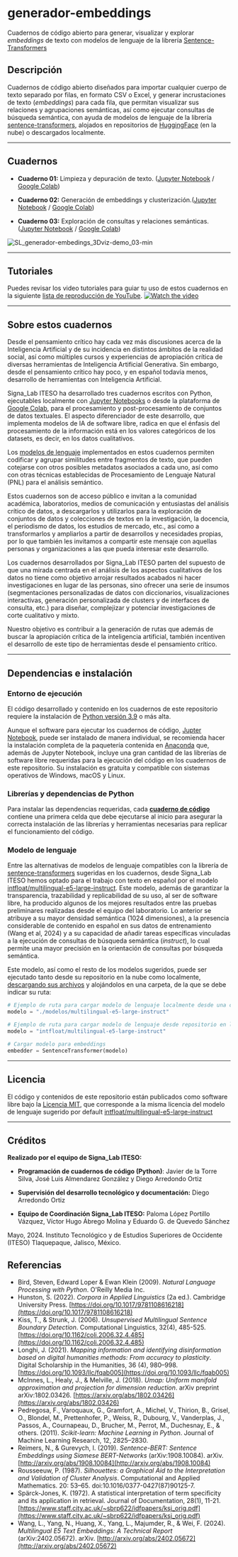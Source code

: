 # generador-embeddings
Cuadernos de código abierto para generar, visualizar y explorar _embeddings_ de texto con modelos de lenguaje de la librería [Sentence-Transformers](https://www.sbert.net/)


## Descripción
Cuadernos de código abierto diseñados para importar cualquier cuerpo de texto separado por filas, en formato CSV o Excel, y generar incrustaciones de texto (*embeddings*) para cada fila, que permitan visualizar sus relaciones y agrupaciones semánticas, así como ejecutar consultas de búsqueda semántica, con ayuda de modelos de lenguaje de la librería [sentence-transformers](https://www.sbert.net/), alojados en repositorios de [HuggingFace](https://huggingface.co/sentence-transformers) (en la nube) o descargados localmente.

---

## Cuadernos
- **Cuaderno 01:** Limpieza y depuración de texto. ([Jupyter Notebook](https://github.com/signalab/generador-embeddings/blob/main/cuadernos/01_Signa_Lab_generador_embeddings_Depuraci%C3%B3n_importar_limpiar_depurar_texto_02.ipynb) / [Google Colab](https://colab.research.google.com/drive/1HH5a-eJ6-gtKQBVojxeKmb_NhxZhCPt2?usp=sharing))

- **Cuaderno 02:** Generación de embeddings y clusterización.([Jupyter Notebook](https://github.com/signalab/generador-embeddings/blob/main/cuadernos/02_Signa_Lab_generador_embeddings_Generar_procesar_reducir_clusterizar_embeddings_02.ipynb) / [Google Colab](https://colab.research.google.com/drive/1QidtVoTqUfyRmWFCqh_IxnwOS11W1g53?usp=sharing))
- **Cuaderno 03:** Exploración de consultas y relaciones semánticas. ([Jupyter Notebook](https://github.com/signalab/generador-embeddings/blob/main/cuadernos/03_Signa_Lab_generador_embeddings_Explorar_visualizar_relaciones_sem%C3%A1nticas_02.ipynb) / [Google Colab](https://colab.research.google.com/drive/1jh6pB3qSWcfVSdHUfG_Mlh44EJSOln0n?usp=sharing))

![SL_generador-embedings_3Dviz-demo_03-min](https://github.com/user-attachments/assets/0ebec356-12f2-44ef-9569-b98f7874530d)





---

## Tutoriales
Puedes revisar los video tutoriales para guiar tu uso de estos cuadernos en la siguiente [lista de reproducción de YouTube](https://www.youtube.com/watch?v=LSMDd9im_hQ&list=PLR5StpKSfq4bj00-8Ex8-OmxMdzKXA0kl).
[![Watch the video](https://img.youtube.com/vi/LSMDd9im_hQ/maxresdefault.jpg)](https://www.youtube.com/watch?v=LSMDd9im_hQ&list=PLR5StpKSfq4bj00-8Ex8-OmxMdzKXA0kl)

---

## Sobre estos cuadernos
Desde el pensamiento crítico hay cada vez más discusiones acerca de la Inteligencia Artificial y de su incidencia en distintos ámbitos de la realidad social, así como múltiples cursos y experiencias de apropiación crítica de diversas herramientas de Inteligencia Artificial Generativa. Sin embargo, desde el pensamiento crítico hay poco, y en español todavía menos, desarrollo de herramientas con Inteligencia Artificial.

Signa_Lab ITESO ha desarrollado tres cuadernos escritos con Python, ejecutables localmente con [Jupyter Notebooks](https://github.com/signalab/generador-embeddings/tree/main/cuadernos) o desde la plataforma de [Google Colab](https://drive.google.com/drive/folders/1EbiWzfe6h0IbprBVP37o8Be6R8nuHfhN?usp=sharing), para el procesamiento y post-procesamiento de conjuntos de datos textuales. El aspecto diferenciador de este desarrollo, que implementa modelos de IA de software libre, radica en que el énfasis del procesamiento de la información está en los valores categóricos de los datasets, es decir, en los datos cualitativos. 

Los [modelos de lenguaje](https://huggingface.co/sentence-transformers) implementados en estos cuadernos permiten codificar y agrupar similitudes entre fragmentos de texto, que pueden cotejarse con otros posibles metadatos asociados a cada uno, así como con otras técnicas establecidas de Procesamiento de Lenguaje Natural (PNL) para el análisis semántico.

Estos cuadernos son de acceso público e invitan a la comunidad académica, laboratorios, medios de comunicación y entusiastas del análisis crítico de datos, a descargarlos y utilizarlos para la exploración de conjuntos de datos y colecciones de textos en la investigación, la docencia, el periodismo de datos, los estudios de mercado, etc., así como a transformarlos y ampliarlos a partir de desarrollos y necesidades propias, por lo que también les invitamos a compartir este mensaje con aquellas personas y organizaciones a las que pueda interesar este desarrollo.

Los cuadernos desarrollados por Signa_Lab ITESO parten del supuesto de que una mirada centrada en el análisis de los aspectos cualitativos de los datos no tiene como objetivo arrojar resultados acabados ni hacer investigaciones en lugar de las personas, sino ofrecer una serie de insumos (segmentaciones personalizadas de datos con diccionarios, visualizaciones interactivas, generación personalizada de clusters y de interfaces de consulta, etc.) para diseñar, complejizar y potenciar investigaciones de corte cualitativo y mixto.

Nuestro objetivo es contribuir a la generación de rutas que además de buscar la apropiación crítica de la inteligencia artificial, también incentiven el desarrollo de este tipo de herramientas desde el pensamiento crítico.

---

## Dependencias e instalación

### Entorno de ejecución
El código desarrollado y contenido en los cuadernos de este repositorio requiere la instalación de [Python versión 3.9](https://www.python.org/downloads/) o más alta.

Aunque el software para ejecutar los cuadernos de código, [Jupter Notebook](https://jupyter.org/install), puede ser instalado de manera individual, se recomienda hacer la instalación completa de la paquetería contenida en [Anaconda](https://www.anaconda.com/download) que, además de Jupyter Notebook, incluye una gran cantidad de las librerías de software libre requeridas para la ejecución del código en los cuadernos de este repositorio. Su instalación es gratuita y compatible con sistemas operativos de Windows, macOS y Linux.

### Librerías y dependencias de Python
Para instalar las dependencias requeridas, cada **[cuaderno de código](anexos/)** contiene una primera celda que debe ejecutarse al inicio para asegurar la correcta instalación de las librerías y herramientas necesarias para replicar el funcionamiento del código.

### Modelo de lenguaje
Entre las alternativas de modelos de lenguaje compatibles con la librería de [sentence-transformers](https://huggingface.co/sentence-transformers) sugeridas en los cuadernos, desde Signa_Lab ITESO hemos optado para el trabajo con texto en español por el modelo [intfloat/multilingual-e5-large-instruct](https://huggingface.co/intfloat/multilingual-e5-large-instruct/tree/main). Este modelo, además de garantizar la transparencia, trazabilidad y replicabilidad de su uso, al ser de software libre, ha producido algunos de los mejores resultados entre las pruebas preliminares realizadas desde el equipo del laboratorio. Lo anterior se atribuye a su mayor densidad semántica (1024 dimensiones), a la presencia considerable de contenido en español en sus datos de entrenamiento (Wang et al, 2024) y a su capacidad de añadir tareas específicas vinculadas a la ejecución de consultas de búsqueda semántica (*instruct*), lo cual permite una mayor precisión en la orientación de consultas por búsqueda semántica.

Este modelo, así como el resto de los modelos sugeridos, puede ser ejecutado tanto desde su repositorio en la nube como localmente, [descargando sus archivos](https://huggingface.co/intfloat/multilingual-e5-large-instruct/tree/main) y alojándolos en una carpeta, de la que se debe indicar su ruta:

```Python
# Ejemplo de ruta para cargar modelo de lenguaje localmente desde una carpeta con todos sus archivos:
modelo = "./modelos/multilingual-e5-large-instruct"

# Ejemplo de ruta para cargar modelo de lenguaje desde repositorio en la nube de Hugging Face:
modelo = "intfloat/multilingual-e5-large-instruct"

# Cargar modelo para embeddings
embedder = SentenceTransformer(modelo)
```

---

## Licencia
El código y contenidos de este repositorio están publicados como software libre bajo la [Licencia MIT](LICENSE), que corresponde a la misma licencia del modelo de lenguaje sugerido por default [intfloat/multilingual-e5-large-instruct](https://huggingface.co/intfloat/multilingual-e5-large-instruct)

---


## Créditos
**Realizado por el equipo de Signa_Lab ITESO:**

- **Programación de cuadernos de código (Python)**: 
Javier de la Torre Silva, José Luis Almendarez González y Diego Arredondo Ortiz

- **Supervisión del desarrollo tecnológico y documentación:** 
Diego Arredondo Ortiz

- **Equipo de Coordinación Signa_Lab ITESO:** 
Paloma López Portillo Vázquez, Víctor Hugo Ábrego Molina y Eduardo G. de Quevedo Sánchez

Mayo, 2024. Instituto Tecnológico y de Estudios Superiores de Occidente (ITESO) Tlaquepaque, Jalisco, México.

## Referencias
- Bird, Steven, Edward Loper & Ewan Klein (2009). *Natural Language Processing with Python*. O'Reilly Media Inc.
- Hunston, S. (2022). *Corpora in Applied Linguistics* (2a ed.). Cambridge University Press. [https://doi.org/10.1017/9781108616218](https://doi.org/10.1017/9781108616218)
- Kiss, T., & Strunk, J. (2006). *Unsupervised Multilingual Sentence Boundary Detection*. Computational Linguistics, 32(4), 485-525. [https://doi.org/10.1162/coli.2006.32.4.485](https://doi.org/10.1162/coli.2006.32.4.485)
- Longhi, J. (2021). *Mapping information and identifying disinformation based on digital humanities methods: From accuracy to plasticity*. Digital Scholarship in the Humanities, 36 (4), 980–998. [https://doi.org/10.1093/llc/fqab005](https://doi.org/10.1093/llc/fqab005)
- McInnes, L., Healy, J., & Melville, J. (2018). *Umap: Uniform manifold approximation and projection for dimension reduction*. arXiv preprint arXiv:1802.03426. [https://arxiv.org/abs/1802.03426](https://arxiv.org/abs/1802.03426)
- Pedregosa, F., Varoquaux, G., Gramfort, A., Michel, V., Thirion, B., Grisel, O., Blondel, M., Prettenhofer, P., Weiss, R., Dubourg, V., Vanderplas, J., Passos, A., Cournapeau, D., Brucher, M., Perrot, M., Duchesnay, E., & others. (2011). *Scikit-learn: Machine Learning in Python*. Journal of Machine Learning Research, 12, 2825–2830.
- Reimers, N., & Gurevych, I. (2019). *Sentence-BERT: Sentence Embeddings using Siamese BERT-Networks* (arXiv:1908.10084). arXiv. [http://arxiv.org/abs/1908.10084](http://arxiv.org/abs/1908.10084)
- Rousseeuw, P. (1987). *Silhouettes: a Graphical Aid to the Interpretation and Validation of Cluster Analysis*. Computational and Applied Mathematics. 20: 53–65. doi:10.1016/0377-0427(87)90125-7.
- Spärck-Jones, K. (1972). A statistical interpretation of term specificity and its application in retrieval. Journal of Documentation, 28(1), 11-21. [https://www.staff.city.ac.uk/~sbrp622/idfpapers/ksj_orig.pdf](https://www.staff.city.ac.uk/~sbrp622/idfpapers/ksj_orig.pdf)
- Wang, L., Yang, N., Huang, X., Yang, L., Majumder, R., & Wei, F. (2024). *Multilingual E5 Text Embeddings: A Technical Report* (arXiv:2402.05672). arXiv. [http://arxiv.org/abs/2402.05672](http://arxiv.org/abs/2402.05672)
